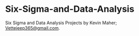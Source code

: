 # Six-Sigma-and-Data-Analysis
Six Sigma and Data Analysis Projects by Kevin Maher; 
Vettejeep365@gmail.com. 
